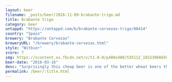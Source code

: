 ```yaml
---
layout: beer
filename: _posts/beer/2016-11-09-brabante-trigo.md
title: Brabante trigo
category: beer
untappd: "https://untappd.com/b/brabante-cervezas-trigo/80414"
country: "Spain"
brewery: "Brabante Cervezas"
breweryURL: "/brewery/brabante-cervezas.html"
style: "Witbier"
score: 7
img: https://scontent.xx.fbcdn.net/v/t1.0-0/p480x480/535112_10153966650528745_107085668519640662_n.jpg?oh=f8f6752002c1086733cf0d7c4977b9a1&oe=5A14DAE7
beer-date: "2016-03-16"
desc: "Surprisingly this cheap beer is one of the better wheat beers that I’ve had. The tang is really well balanced. That said it is a bit light on flavour"
permalink: /beer/:title.html
---
```

